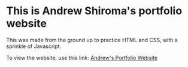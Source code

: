 # This is Andrew Shiroma's portfolio website

This was made from the ground up to practice HTML and CSS, with a sprinkle of Javascript.

To view the website, use this link: [Andrew's Portfolio Website](https://www.andrewshiroma.dev/)
